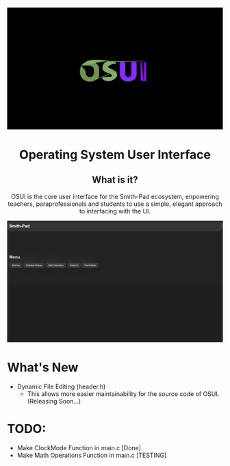 <img src="./osui-logo.png"></img>

<h1 align="center">Operating System User Interface </h1>

<h2 align="center">What is it?</h2>

<p align="center">
OSUI is the core user interface for the Smith-Pad ecosystem, enpowering teachers, paraprofessionals
and students to use a simple, elegant approach to interfacing with the UI.
</p>


<img src="./documentation-src/home.png">




# What's New

- Dynamic File Editing (header.h)
    - This allows more easier maintainability for the source code of OSUI. (Releasing Soon...)




# TODO:

- Make ClockMode Function in main.c [Done]
- Make Math Operations Function in main.c [TESTING]